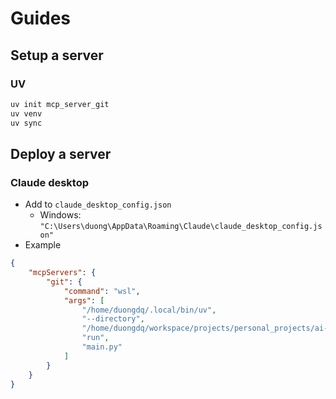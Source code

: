 # Guides

## Setup a server
### UV
```bash
uv init mcp_server_git
uv venv
uv sync
```

## Deploy a server
### Claude desktop
- Add to `claude_desktop_config.json`
    - Windows: `"C:\Users\duong\AppData\Roaming\Claude\claude_desktop_config.json"`
- Example
```json
{
    "mcpServers": {
        "git": {
            "command": "wsl",
            "args": [
                "/home/duongdq/.local/bin/uv",
                "--directory",
                "/home/duongdq/workspace/projects/personal_projects/ai-foundation/model-context-protocol-samples/samples/local_related/mcp_servers/mcp_server_git",
                "run",
                "main.py"
            ]
        }
    }
}
```